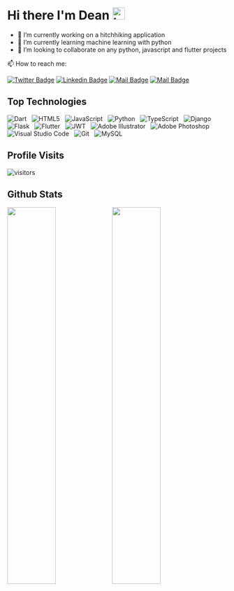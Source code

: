 # Hi there I'm Dean <img src="https://user-images.githubusercontent.com/1303154/88677602-1635ba80-d120-11ea-84d8-d263ba5fc3c0.gif" width="28px" alt="hi">

- 🔭 I’m currently working on a hitchhiking application
- 🌱 I’m currently learning machine learning with python
- 👯 I’m looking to collaborate on any python, javascript and flutter projects

:mailbox: How to reach me: 

[![Twitter Badge](https://img.shields.io/badge/-@dean_majaya-1ca0f1?style=flat&labelColor=1ca0f1&logo=twitter&logoColor=white&link=https://twitter.com/dean_majaya)](https://twitter.com/dean_majaya) [![Linkedin Badge](https://img.shields.io/badge/-deanmajaya-0e76a8?style=flat&labelColor=0e76a8&logo=linkedin&logoColor=white)](https://www.linkedin.com/in/dean-majaya-438601181/) [![Mail Badge](https://img.shields.io/badge/-@deanmajaya-e84393?style=flat&labelColor=e84393&logo=instagram&logoColor=white)](https://instagram.com/deanmajaya) [![Mail Badge](https://img.shields.io/badge/-deanmajaya-c0392b?style=flat&labelColor=c0392b&logo=gmail&logoColor=white)](mailto:deanmajaya@gmail.com)

## Top Technologies

![Dart](https://img.shields.io/badge/dart-%230175C2.svg?style=for-the-badge&logo=dart&logoColor=white) &nbsp;
![HTML5](https://img.shields.io/badge/html5-%23E34F26.svg?style=for-the-badge&logo=html5&logoColor=white) &nbsp;
![JavaScript](https://img.shields.io/badge/javascript-%23323330.svg?style=for-the-badge&logo=javascript&logoColor=%23F7DF1E) &nbsp;
![Python](https://img.shields.io/badge/python-3670A0?style=for-the-badge&logo=python&logoColor=ffdd54) &nbsp;
![TypeScript](https://img.shields.io/badge/typescript-%23007ACC.svg?style=for-the-badge&logo=typescript&logoColor=white) &nbsp;
![Django](https://img.shields.io/badge/django-%23092E20.svg?style=for-the-badge&logo=django&logoColor=white) &nbsp;
![Flask](https://img.shields.io/badge/flask-%23000.svg?style=for-the-badge&logo=flask&logoColor=white) &nbsp;
![Flutter](https://img.shields.io/badge/Flutter-%2302569B.svg?style=for-the-badge&logo=Flutter&logoColor=white) &nbsp;
![JWT](https://img.shields.io/badge/JWT-black?style=for-the-badge&logo=JSON%20web%20tokens) &nbsp;
![Adobe Illustrator](https://img.shields.io/badge/adobeillustrator-%23FF9A00.svg?style=for-the-badge&logo=adobeillustrator&logoColor=white) &nbsp;
![Adobe Photoshop](https://img.shields.io/badge/adobephotoshop-%2331A8FF.svg?style=for-the-badge&logo=adobephotoshop&logoColor=white) &nbsp;
![Visual Studio Code](https://img.shields.io/badge/Visual%20Studio%20Code-0078d7.svg?style=for-the-badge&logo=visual-studio-code&logoColor=white) &nbsp;
![Git](https://img.shields.io/badge/git-%23F05033.svg?style=for-the-badge&logo=git&logoColor=white) &nbsp;
![MySQL](https://img.shields.io/badge/mysql-%2300f.svg?style=for-the-badge&logo=mysql&logoColor=white) &nbsp;

## Profile Visits

![visitors](https://visitor-badge.glitch.me/badge?page_id=deanie77)

## Github Stats

<img align="left" width="47%" src="https://github-readme-stats.vercel.app/api?username=deanie77&show_icons=true&theme=radical"/>

<img align="left" width="47%" src="https://github-readme-stats.vercel.app/api/top-langs/?username=deanie77&layout=compact"/>
